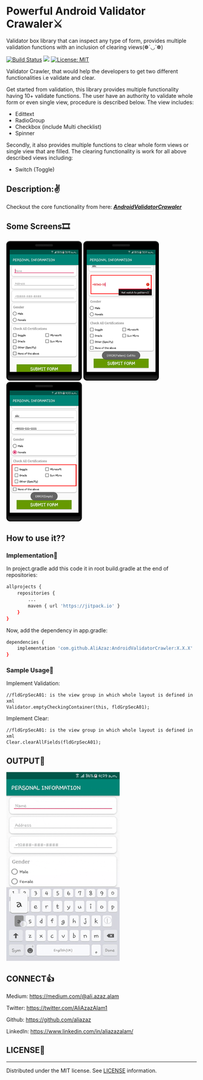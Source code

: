 # Powerful Android Validator Crawaler⚔
Validator box library that can inspect any type of form, provides multiple validation functions with an inclusion of clearing views(❁´◡`❁)

[![Build Status](https://travis-ci.com/AliAzaz/AndroidValidatorCrawler.svg?branch=master)](https://travis-ci.com/AliAzaz/AndroidValidatorCrawler) [![](https://jitpack.io/v/AliAzaz/AndroidValidatorCrawler.svg)](https://jitpack.io/#AliAzaz/AndroidValidatorCrawler) [![License: MIT](https://img.shields.io/badge/License-MIT-brightgreen.svg)](https://opensource.org/licenses/MIT)

Validator Crawler, that would help the developers to get two different functionalities i.e validate and clear.

Get started from validation, this library provides multiple functionality having 10+ validate functions. The user have an authority to validate whole form or even single view, procedure is described below. 
The view includes:
- Edittext
- RadioGroup
- Checkbox (include Multi checklist)
- Spinner

Secondly, it also provides multiple functions  to clear whole form views or single view that are filled. The clearing functionality is work for all above described views including:
- Switch (Toggle)

## Description:✌
Checkout the core functionality from here: ***[AndroidValidatorCrawaler](https://proandroiddev.com/powerful-android-validator-crawaler-9a72bd9917d5)***

## Some Screens🎞 

<img alt="Pic-1" src="https://github.com/AliAzaz/AndroidValidatorCrawler/blob/master/pictures/pic01.png" width="200"/> <img alt="Pic-2" src="https://github.com/AliAzaz/AndroidValidatorCrawler/blob/master/pictures/pic02.png" width="200"/> <img alt="Pic-3" src="https://github.com/AliAzaz/AndroidValidatorCrawler/blob/master/pictures/pic03.png" width="200"/>

## How to use it??

### Implementation🧨
In project.gradle add this code it in root build.gradle at the end of repositories:
```sh
allprojects {
	repositories {
		...
		maven { url 'https://jitpack.io' }
	}
}
```

Now, add the dependency in app.gradle:
```sh
dependencies {
    implementation 'com.github.AliAzaz:AndroidValidatorCrawler:X.X.X'
}
```

### Sample Usage🔔
Implement Validation:

    //fldGrpSecA01: is the view group in which whole layout is defined in xml
    Validator.emptyCheckingContainer(this, fldGrpSecA01);


Implement Clear:

    //fldGrpSecA01: is the view group in which whole layout is defined in xml
    Clear.clearAllFields(fldGrpSecA01);

## OUTPUT📇
![](https://github.com/AliAzaz/AndroidValidatorCrawler/blob/master/output.gif)


## CONNECT👍
Medium: https://medium.com/@ali.azaz.alam

Twitter: https://twitter.com/AliAzazAlam1

Github: https://github.com/aliazaz

LinkedIn: https://www.linkedin.com/in/aliazazalam/

## LICENSE📃
----
Distributed under the MIT license. See [LICENSE](https://github.com/AliAzaz/AndroidValidatorCrawler/blob/master/LICENSE) information.
